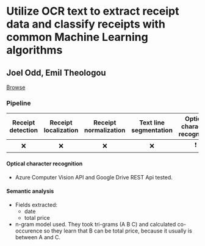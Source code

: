 # Utilize OCR text to extract receipt data and classify receipts with common Machine Learning algorithms

## Joel Odd, Emil Theologou

[Browse](http://liu.diva-portal.org/smash/get/diva2:1215460/FULLTEXT01.pdf)

### Pipeline

| Receipt detection | Receipt localization | Receipt normalization | Text line segmentation | Optical character recognition | Semantic analysis |
|:-----------------:|:--------------------:|:---------------------:|:----------------------:|:-----------------------------:|:-----------------:|
| ❌                 | ❌                    | ❌                     | ❌                      | ❗                             | ✔️                |

#### Optical character recognition

- Azure Computer Vision API and Google Drive REST Api tested.

#### Semantic analysis

- Fields extracted:
  - date
  - total price
- n-gram model used. They took tri-grams (A B C) and calculated co-occurence so they learn that B can  be total price, because it usually is between A and C. 
